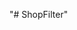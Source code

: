                                                                                                                                                                                                "# ShopFilter" 
